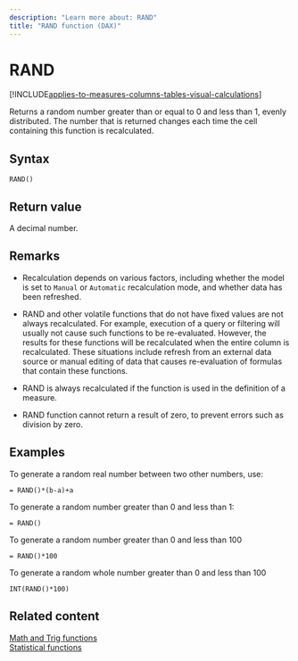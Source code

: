 ```yaml
---
description: "Learn more about: RAND"
title: "RAND function (DAX)"
---
```

# RAND

[!INCLUDE[applies-to-measures-columns-tables-visual-calculations](includes/applies-to-measures-columns-tables-visual-calculations.md)]

Returns a random number greater than or equal to 0 and less than 1, evenly distributed. The number that is returned changes each time the cell containing this function is recalculated.  
  
## Syntax  
  
```dax
RAND()  
```
  
## Return value

A decimal number.  
  
## Remarks

- Recalculation depends on various factors, including whether the model is set to `Manual` or `Automatic` recalculation mode, and whether data has been refreshed.
  
- RAND and other volatile functions that do not have fixed values are not always recalculated. For example, execution of a query or filtering will usually not cause such functions to be re-evaluated. However, the results for these functions will be recalculated when the entire column is recalculated. These situations include refresh from an external data source or manual editing of data that causes re-evaluation of formulas that contain these functions.  
  
- RAND is always recalculated if the function is used in the definition of a measure.  
  
- RAND function cannot return a result of zero, to prevent errors such as division by zero.  
  
## Examples

To generate a random real number between two other numbers, use:  
  
```dax
= RAND()*(b-a)+a

```

To generate a random number greater than 0 and less than 1:

```dax
= RAND()

```

To generate a random number greater than 0 and less than 100

```dax
= RAND()*100

```

To generate a random whole number greater than 0 and less than 100

```dax
INT(RAND()*100)

```

## Related content

[Math and Trig functions](math-and-trig-functions-dax.md)  
[Statistical functions](statistical-functions-dax.md)  
  
